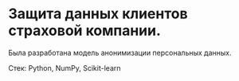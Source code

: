 # Защита данных клиентов страховой компании. 

Была разработана модель анонимизации персональных данных. 

Стек: Python, NumPy, Scikit-learn